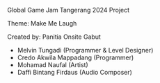 Global Game Jam Tangerang 2024 Project

Theme: Make Me Laugh

Created by: Panitia Onsite Gabut
- Melvin Tungadi (Programmer & Level Designer)
- Credo Akwila Mappadang (Programmer)
- Mohamad Naufal (Artist)
- Daffi Bintang Firdaus (Audio Composer)
